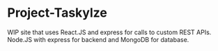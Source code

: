 # Project-Taskylze
WIP site that uses React.JS and express for calls to custom REST APIs. Node.JS with express for backend and MongoDB for database.
